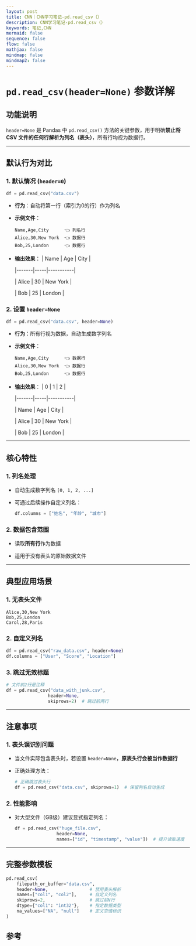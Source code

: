 ```yaml
---
layout: post
title: CNN｜CNN学习笔记-pd.read_csv（）
description: CNN学习笔记-pd.read_csv（）
keywords: 笔记,CNN
mermaid: false
sequence: false
flow: false
mathjax: false
mindmap: false
mindmap2: false
---
```


# `pd.read_csv(header=None)` 参数详解

## 功能说明
`header=None` 是 Pandas 中 `pd.read_csv()` 方法的关键参数，用于明确**禁止将 CSV 文件的任何行解析为列名（表头）**，所有行均视为数据行。

---

## 默认行为对比

### 1. 默认情况 (`header=0`)
```python
df = pd.read_csv("data.csv")
```
- **行为**：自动将第一行（索引为0的行）作为列名

- **示例文件**：
  ```csv
  Name,Age,City      👈 列名行
  Alice,30,New York  👈 数据行
  Bob,25,London      👈 数据行
  ```

- **输出效果**：
  | Name  | Age | City      |

  |-------|-----|-----------|

  | Alice | 30  | New York  |

  | Bob   | 25  | London    |


### 2. 设置 `header=None`
```python
df = pd.read_csv("data.csv", header=None)
```

- **行为**：所有行视为数据，自动生成数字列名

- **示例文件**：
  ```csv
  Name,Age,City      👈 数据行
  Alice,30,New York  👈 数据行
  Bob,25,London      👈 数据行
  ```
- **输出效果**：
  | 0     | 1   | 2         |

  |-------|-----|-----------|

  | Name  | Age | City      |

  | Alice | 30  | New York  |
  
  | Bob   | 25  | London    |

---

## 核心特性

### 1. 列名处理

- 自动生成数字列名 `[0, 1, 2, ...]`

- 可通过后续操作自定义列名：
  ```python
  df.columns = ["姓名", "年龄", "城市"]
  ```

### 2. 数据包含范围

- 读取**所有行**作为数据

- 适用于没有表头的原始数据文件

---

## 典型应用场景

### 1. 无表头文件
```csv
Alice,30,New York
Bob,25,London
Carol,28,Paris
```

### 2. 自定义列名
```python
df = pd.read_csv("raw_data.csv", header=None)
df.columns = ["User", "Score", "Location"]
```

### 3. 跳过无效标题
```python
# 文件前2行是注释
df = pd.read_csv("data_with_junk.csv", 
                header=None,
                skiprows=2)  # 跳过前两行
```

---

## 注意事项

### 1. 表头误识别问题

- 当文件实际包含表头时，若设置 `header=None`，**原表头行会被当作数据行**

- 正确处理方法：
  ```python
  # 正确跳过表头行
  df = pd.read_csv("data.csv", skiprows=1)  # 保留列名自动生成
  ```

### 2. 性能影响
- 对大型文件（GB级）建议显式指定列名：

  ```python
  df = pd.read_csv("huge_file.csv", 
                  header=None,
                  names=["id", "timestamp", "value"])  # 提升读取速度
  ```

---

## 完整参数模板
```python
pd.read_csv(
    filepath_or_buffer="data.csv",
    header=None,                # 禁用表头解析
    names=["col1", "col2"],     # 自定义列名
    skiprows=2,                 # 跳过前N行
    dtype={"col1": "int32"},    # 指定数据类型
    na_values=["NA", "null"]    # 定义空值标识
)
```

## 参考

